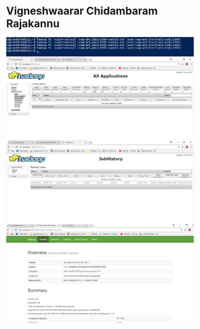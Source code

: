 # Vigneshwaarar Chidambaram Rajakannu
![](images/Phase-1/copyFromLocal.PNG)
![](images/Phase-1/8088_cluster.PNG)
![](images/Phase-1/19888_jobhistory.PNG)
![](images/Phase-1/50070_dfs.PNG)
